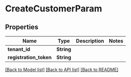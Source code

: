 # CreateCustomerParam

## Properties

Name | Type | Description | Notes
------------ | ------------- | ------------- | -------------
**tenant_id** | **String** |  | 
**registration_token** | **String** |  | 

[[Back to Model list]](../README.md#documentation-for-models) [[Back to API list]](../README.md#documentation-for-api-endpoints) [[Back to README]](../README.md)


